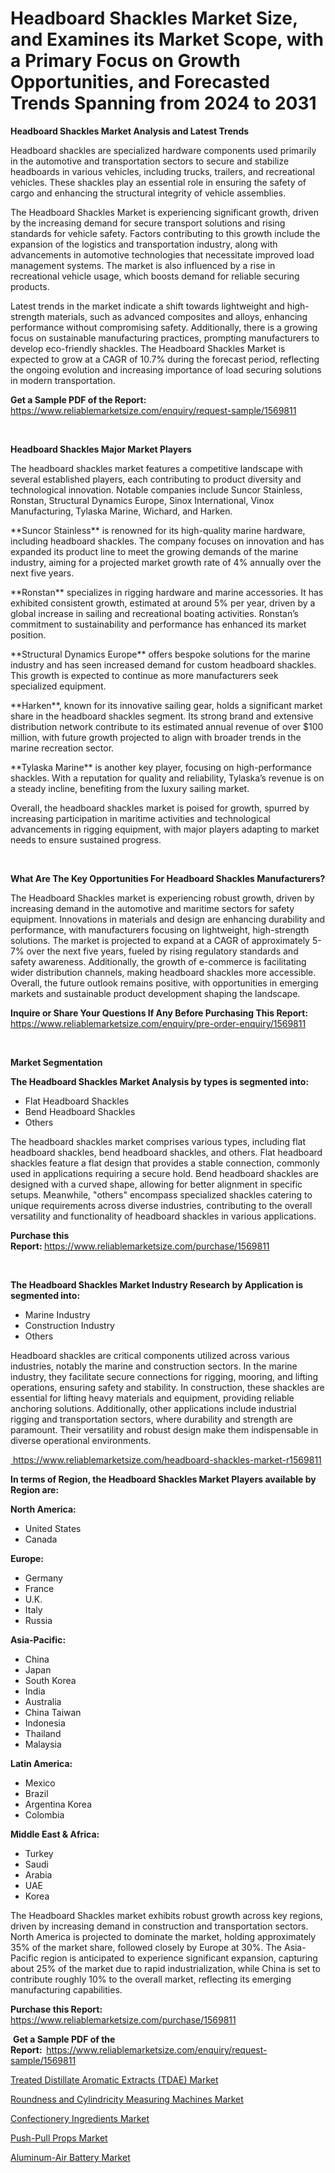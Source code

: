 <p><h1>Headboard Shackles Market Size, and Examines its Market Scope, with a Primary Focus on Growth Opportunities, and Forecasted Trends Spanning from 2024 to 2031</h1></p><p><strong>Headboard Shackles Market Analysis and Latest Trends</strong></p>
<p><p>Headboard shackles are specialized hardware components used primarily in the automotive and transportation sectors to secure and stabilize headboards in various vehicles, including trucks, trailers, and recreational vehicles. These shackles play an essential role in ensuring the safety of cargo and enhancing the structural integrity of vehicle assemblies.</p><p>The Headboard Shackles Market is experiencing significant growth, driven by the increasing demand for secure transport solutions and rising standards for vehicle safety. Factors contributing to this growth include the expansion of the logistics and transportation industry, along with advancements in automotive technologies that necessitate improved load management systems. The market is also influenced by a rise in recreational vehicle usage, which boosts demand for reliable securing products.</p><p>Latest trends in the market indicate a shift towards lightweight and high-strength materials, such as advanced composites and alloys, enhancing performance without compromising safety. Additionally, there is a growing focus on sustainable manufacturing practices, prompting manufacturers to develop eco-friendly shackles. The Headboard Shackles Market is expected to grow at a CAGR of 10.7% during the forecast period, reflecting the ongoing evolution and increasing importance of load securing solutions in modern transportation.</p></p>
<p><strong>Get a Sample PDF of the Report:&nbsp;</strong> <a href="https://www.reliablemarketsize.com/enquiry/request-sample/1569811?utm_campaign=1167&utm_medium=2&utm_source=Github&utm_content=ia&utm_term=14102024&utm_id=headboard-shackles">https://www.reliablemarketsize.com/enquiry/request-sample/1569811</a></p>
<p>&nbsp;</p>
<p><strong>Headboard Shackles Major Market Players</strong></p>
<p><p>The headboard shackles market features a competitive landscape with several established players, each contributing to product diversity and technological innovation. Notable companies include Suncor Stainless, Ronstan, Structural Dynamics Europe, Sinox International, Vinox Manufacturing, Tylaska Marine, Wichard, and Harken.</p><p>**Suncor Stainless** is renowned for its high-quality marine hardware, including headboard shackles. The company focuses on innovation and has expanded its product line to meet the growing demands of the marine industry, aiming for a projected market growth rate of 4% annually over the next five years.</p><p>**Ronstan** specializes in rigging hardware and marine accessories. It has exhibited consistent growth, estimated at around 5% per year, driven by a global increase in sailing and recreational boating activities. Ronstan’s commitment to sustainability and performance has enhanced its market position.</p><p>**Structural Dynamics Europe** offers bespoke solutions for the marine industry and has seen increased demand for custom headboard shackles. This growth is expected to continue as more manufacturers seek specialized equipment.</p><p>**Harken**, known for its innovative sailing gear, holds a significant market share in the headboard shackles segment. Its strong brand and extensive distribution network contribute to its estimated annual revenue of over $100 million, with future growth projected to align with broader trends in the marine recreation sector.</p><p>**Tylaska Marine** is another key player, focusing on high-performance shackles. With a reputation for quality and reliability, Tylaska’s revenue is on a steady incline, benefiting from the luxury sailing market.</p><p>Overall, the headboard shackles market is poised for growth, spurred by increasing participation in maritime activities and technological advancements in rigging equipment, with major players adapting to market needs to ensure sustained progress.</p></p>
<p>&nbsp;</p>
<p><strong>What Are The Key Opportunities For Headboard Shackles Manufacturers?</strong></p>
<p><p>The Headboard Shackles market is experiencing robust growth, driven by increasing demand in the automotive and maritime sectors for safety equipment. Innovations in materials and design are enhancing durability and performance, with manufacturers focusing on lightweight, high-strength solutions. The market is projected to expand at a CAGR of approximately 5-7% over the next five years, fueled by rising regulatory standards and safety awareness. Additionally, the growth of e-commerce is facilitating wider distribution channels, making headboard shackles more accessible. Overall, the future outlook remains positive, with opportunities in emerging markets and sustainable product development shaping the landscape.</p></p>
<p><strong>Inquire or Share Your Questions If Any Before Purchasing This Report:</strong> <a href="https://www.reliablemarketsize.com/enquiry/pre-order-enquiry/1569811?utm_campaign=1167&utm_medium=2&utm_source=Github&utm_content=ia&utm_term=14102024&utm_id=headboard-shackles">https://www.reliablemarketsize.com/enquiry/pre-order-enquiry/1569811</a></p>
<p>&nbsp;</p>
<p><strong>Market Segmentation</strong></p>
<p><strong>The Headboard Shackles Market Analysis by types is segmented into:</strong></p>
<p><ul><li>Flat Headboard Shackles</li><li>Bend Headboard Shackles</li><li>Others</li></ul></p>
<p><p>The headboard shackles market comprises various types, including flat headboard shackles, bend headboard shackles, and others. Flat headboard shackles feature a flat design that provides a stable connection, commonly used in applications requiring a secure hold. Bend headboard shackles are designed with a curved shape, allowing for better alignment in specific setups. Meanwhile, "others" encompass specialized shackles catering to unique requirements across diverse industries, contributing to the overall versatility and functionality of headboard shackles in various applications.</p></p>
<p><strong>Purchase this Report:&nbsp;</strong><a href="https://www.reliablemarketsize.com/purchase/1569811?utm_campaign=1167&utm_medium=2&utm_source=Github&utm_content=ia&utm_term=14102024&utm_id=headboard-shackles">https://www.reliablemarketsize.com/purchase/1569811</a></p>
<p>&nbsp;</p>
<p><strong>The Headboard Shackles Market Industry Research by Application is segmented into:</strong></p>
<p><ul><li>Marine Industry</li><li>Construction Industry</li><li>Others</li></ul></p>
<p><p>Headboard shackles are critical components utilized across various industries, notably the marine and construction sectors. In the marine industry, they facilitate secure connections for rigging, mooring, and lifting operations, ensuring safety and stability. In construction, these shackles are essential for lifting heavy materials and equipment, providing reliable anchoring solutions. Additionally, other applications include industrial rigging and transportation sectors, where durability and strength are paramount. Their versatility and robust design make them indispensable in diverse operational environments.</p></p>
<p><a href="https://www.reliablemarketsize.com/headboard-shackles-market-r1569811?utm_campaign=1167&utm_medium=2&utm_source=Github&utm_content=ia&utm_term=14102024&utm_id=headboard-shackles">&nbsp;https://www.reliablemarketsize.com/headboard-shackles-market-r1569811</a></p>
<p><strong>In terms of Region, the Headboard Shackles Market Players available by Region are:</strong></p>
<p>
    <p> <strong> North America: </strong>
        <ul>
            <li>United States</li>
            <li>Canada</li>
        </ul>
        </p> 
    <p> <strong> Europe: </strong>
        <ul>
            <li>Germany</li>
            <li>France</li>
            <li>U.K.</li>
            <li>Italy</li>
            <li>Russia</li>
        </ul>
        </p> 
    <p> <strong> Asia-Pacific: </strong>
        <ul>
            <li>China</li>
            <li>Japan</li>
            <li>South Korea</li>
            <li>India</li>
            <li>Australia</li>
            <li>China Taiwan</li>
            <li>Indonesia</li>
            <li>Thailand</li>
            <li>Malaysia</li>
        </ul>
        </p> 
    <p> <strong> Latin America: </strong>
        <ul>
            <li>Mexico</li>
            <li>Brazil</li>
            <li>Argentina Korea</li>
            <li>Colombia</li>
        </ul>
        </p> 
    <p> <strong> Middle East & Africa: </strong>
        <ul>
            <li>Turkey</li>
            <li>Saudi</li>
            <li>Arabia</li>
            <li>UAE</li>
            <li>Korea</li>
        </ul>
    </p>
    </p>
<p><p>The Headboard Shackles market exhibits robust growth across key regions, driven by increasing demand in construction and transportation sectors. North America is projected to dominate the market, holding approximately 35% of the market share, followed closely by Europe at 30%. The Asia-Pacific region is anticipated to experience significant expansion, capturing about 25% of the market due to rapid industrialization, while China is set to contribute roughly 10% to the overall market, reflecting its emerging manufacturing capabilities.</p></p>
<p><strong>Purchase this Report: </strong><a href="https://www.reliablemarketsize.com/purchase/1569811?utm_campaign=1167&utm_medium=2&utm_source=Github&utm_content=ia&utm_term=14102024&utm_id=headboard-shackles">https://www.reliablemarketsize.com/purchase/1569811</a></p>
<p>&nbsp;<strong>Get a Sample PDF of the Report:&nbsp;&nbsp;</strong><a href="https://www.reliablemarketsize.com/enquiry/request-sample/1569811?utm_campaign=1167&utm_medium=2&utm_source=Github&utm_content=ia&utm_term=14102024&utm_id=headboard-shackles">https://www.reliablemarketsize.com/enquiry/request-sample/1569811</a></p>
<p><strong></strong></p>
<p><p><a href="https://www.linkedin.com/pulse/influencing-factors-treated-distillate-aromatic-extracts-61pie?trk=public_post_embed_feed-article-content&utm_campaign=1167&utm_medium=2&utm_source=Github&utm_content=ia&utm_term=14102024&utm_id=headboard-shackles">Treated Distillate Aromatic Extracts (TDAE) Market</a></p><p><a href="https://github.com/wendisyqf/Market-Research-Report-List-1/blob/main/roundness-and-cylindricity-measuring-machines-market.md?utm_campaign=1167&utm_medium=2&utm_source=Github&utm_content=ia&utm_term=14102024&utm_id=headboard-shackles">Roundness and Cylindricity Measuring Machines Market</a></p><p><a href="https://www.linkedin.com/pulse/global-confectionery-ingredients-market-trends-analysis-future-yhaae?trk=public_post_embed_feed-article-content&utm_campaign=1167&utm_medium=2&utm_source=Github&utm_content=ia&utm_term=14102024&utm_id=headboard-shackles">Confectionery Ingredients Market</a></p><p><a href="https://github.com/jodeesniderrb/Market-Research-Report-List-1/blob/main/push-pull-props-market.md?utm_campaign=1167&utm_medium=2&utm_source=Github&utm_content=ia&utm_term=14102024&utm_id=headboard-shackles">Push-Pull Props Market</a></p><p><a href="https://www.linkedin.com/pulse/aluminum-air-battery-industry-forecast-market-shifts-strategic-afqde?utm_campaign=1167&utm_medium=2&utm_source=Github&utm_content=ia&utm_term=14102024&utm_id=headboard-shackles">Aluminum-Air Battery Market</a></p></p>